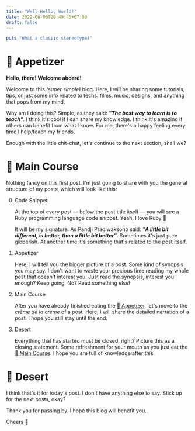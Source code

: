 ```yaml
---
title: "Well Hello, World!"
date: 2022-06-06T20:49:45+07:00
draft: false
---
```


```ruby
puts "What a classic stereotype!"
```

# 🥑 Appetizer

**Hello, there! Welcome aboard!**

Welcome to this _(super simple)_ blog. Here, I will be sharing some tutorials, tips, or just some info related to techs, films, music, designs, and anything that pops from my mind.

Why am I doing this? Simple, as they said: **_"The best way to learn is to teach"_**. I think it's cool if I can share my knowledge. I think it's amazing if others can benefit from what I know. For me, there's a happy feeling every time I help/teach my friends.

Enough with the little chit-chat, let's continue to the next section, shall we?

# 🥩 Main Course

Nothing fancy on this first post. I'm just going to share with you the general structure of my posts, which will look like this:

0. Code Snippet

   At the top of every post — below the post title itself — you will see a Ruby programming language code snippet. Yeah, I love Ruby 💎

   It will be my signature. As Pandji Pragiwaksono said: **_"A little bit different, is better, than a little bit better"_**. Sometimes it's just pure gibberish. At another time it's something that's related to the post itself.

1. Appetizer

   Here, I will tell you the bigger picture of a post. Some kind of synopsis you may say. I don't want to waste your precious time reading my whole post that doesn't interest you. Just read the synopsis, interest you enough? Keep going. No? Read something else!

2. Main Course

   After you have already finished eating the [🥑 Appetizer](#-appetizer), let's move to the _crème de la crème_ of a post. Here, I will share the detailed narration of a post. I hope you still stay until the end.

3. Desert

   Everything that has started must be closed, right? Picture this as a closing statement. Some refreshment for your mouth as you just eat the [🥩 Main Course](#-main-course). I hope you are full of knowledge after this.

# 🍰 Desert

I think that's it for today's post. I don't have anything else to say. Stick up for the next posts, okay?

Thank you for passing by. I hope this blog will benefit you.

Cheers 🥂
